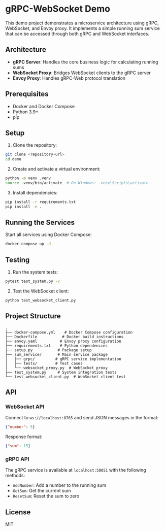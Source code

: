 # gRPC-WebSocket Demo

This demo project demonstrates a microservice architecture using gRPC, WebSocket, and Envoy proxy. It implements a simple running sum service that can be accessed through both gRPC and WebSocket interfaces.

## Architecture

- **gRPC Server**: Handles the core business logic for calculating running sums
- **WebSocket Proxy**: Bridges WebSocket clients to the gRPC server
- **Envoy Proxy**: Handles gRPC-Web protocol translation

## Prerequisites

- Docker and Docker Compose
- Python 3.9+
- pip

## Setup

1. Clone the repository:
```bash
git clone <repository-url>
cd demo
```

2. Create and activate a virtual environment:
```bash
python -m venv .venv
source .venv/bin/activate  # On Windows: .venv\Scripts\activate
```

3. Install dependencies:
```bash
pip install -r requirements.txt
pip install -e .
```

## Running the Services

Start all services using Docker Compose:
```bash
docker-compose up -d
```

## Testing

1. Run the system tests:
```bash
pytest test_system.py -v
```

2. Test the WebSocket client:
```bash
python test_websocket_client.py
```

## Project Structure

```
.
├── docker-compose.yml    # Docker Compose configuration
├── Dockerfile           # Docker build instructions
├── envoy.yaml          # Envoy proxy configuration
├── requirements.txt    # Python dependencies
├── setup.py           # Package setup
├── sum_service/       # Main service package
│   ├── grpc/         # gRPC service implementation
│   ├── tests/        # Test cases
│   └── websocket_proxy.py  # WebSocket proxy
├── test_system.py     # System integration tests
└── test_websocket_client.py  # WebSocket client test
```

## API

### WebSocket API

Connect to `ws://localhost:8765` and send JSON messages in the format:
```json
{"number": 5}
```

Response format:
```json
{"sum": 15}
```

### gRPC API

The gRPC service is available at `localhost:50051` with the following methods:
- `AddNumber`: Add a number to the running sum
- `GetSum`: Get the current sum
- `ResetSum`: Reset the sum to zero

## License

MIT 